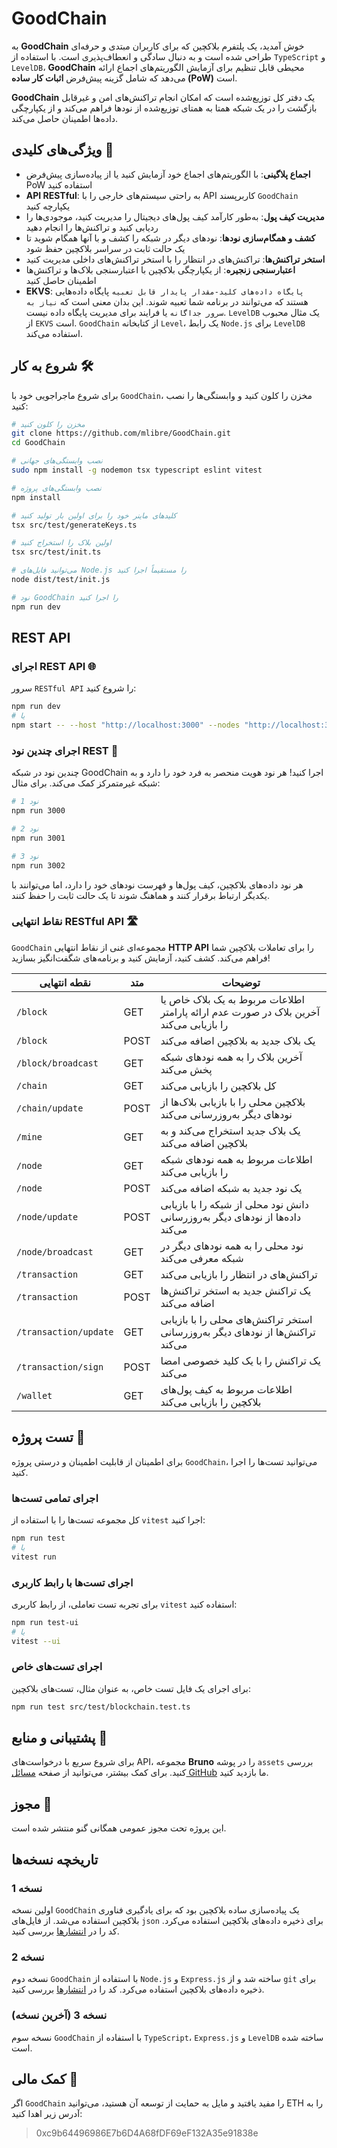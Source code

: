 # GoodChain

به **GoodChain** خوش آمدید، یک پلتفرم بلاکچین که برای کاربران مبتدی و حرفه‌ای طراحی شده است و به دنبال سادگی و انعطاف‌پذیری است. با استفاده از `TypeScript` و `LevelDB`، **GoodChain** محیطی قابل تنظیم برای آزمایش الگوریتم‌های اجماع ارائه می‌دهد که شامل گزینه پیش‌فرض **اثبات کار ساده (PoW)** است.

**GoodChain** یک دفتر کل توزیع‌شده است که امکان انجام تراکنش‌های امن و غیرقابل بازگشت را در یک شبکه همتا به همتای توزیع‌شده از نودها فراهم می‌کند و از یکپارچگی داده‌ها اطمینان حاصل می‌کند.

## ویژگی‌های کلیدی 🚀

- **اجماع پلاگینی**: با الگوریتم‌های اجماع خود آزمایش کنید یا از پیاده‌سازی پیش‌فرض PoW استفاده کنید
- **API RESTful**: به راحتی سیستم‌های خارجی را با API کاربرپسند `GoodChain` یکپارچه کنید
- **مدیریت کیف پول**: به‌طور کارآمد کیف پول‌های دیجیتال را مدیریت کنید، موجودی‌ها را ردیابی کنید و تراکنش‌ها را انجام دهید
- **کشف و همگام‌سازی نودها**: نودهای دیگر در شبکه را کشف و با آنها همگام شوید تا یک حالت ثابت در سراسر بلاکچین حفظ شود
- **استخر تراکنش‌ها**: تراکنش‌های در انتظار را با استخر تراکنش‌های داخلی مدیریت کنید
- **اعتبارسنجی زنجیره**: از یکپارچگی بلاکچین با اعتبارسنجی بلاک‌ها و تراکنش‌ها اطمینان حاصل کنید
- **EKVS**: `پایگاه داده‌های کلید-مقدار پایدار قابل تعبیه` پایگاه داده‌هایی هستند که می‌توانند در برنامه شما تعبیه شوند. این بدان معنی است که `نیاز به سرور جداگانه` یا فرایند برای مدیریت پایگاه داده نیست. `LevelDB` یک مثال محبوب از `EKVS` است. `GoodChain` از کتابخانه `Level`، یک رابط `Node.js` برای `LevelDB` استفاده می‌کند.

## شروع به کار 🛠️

برای شروع ماجراجویی خود با `GoodChain`، مخزن را کلون کنید و وابستگی‌ها را نصب کنید:

```bash
# مخزن را کلون کنید
git clone https://github.com/mlibre/GoodChain.git
cd GoodChain

# نصب وابستگی‌های جهانی
sudo npm install -g nodemon tsx typescript eslint vitest

# نصب وابستگی‌های پروژه
npm install

# کلیدهای ماینر خود را برای اولین بار تولید کنید
tsx src/test/generateKeys.ts

# اولین بلاک را استخراج کنید
tsx src/test/init.ts

# می‌توانید فایل‌های Node.js را مستقیماً اجرا کنید
node dist/test/init.js

# نود GoodChain را اجرا کنید
npm run dev
```

## REST API

### اجرای REST API 🌐

سرور `RESTful API` را شروع کنید:

```bash
npm run dev
# یا
npm start -- --host "http://localhost:3000" --nodes "http://localhost:3001" --dbPath "./assets/db/" --minerKeysFile "./assets/keys/miner.json" --name "GoodChain"
```

### اجرای چندین نود REST 🌟

چندین نود در شبکه GoodChain اجرا کنید! هر نود هویت منحصر به فرد خود را دارد و به شبکه غیرمتمرکز کمک می‌کند. برای مثال:

```bash
# نود 1
npm run 3000

# نود 2
npm run 3001

# نود 3
npm run 3002
```

هر نود داده‌های بلاکچین، کیف پول‌ها و فهرست نودهای خود را دارد، اما می‌توانند با یکدیگر ارتباط برقرار کنند و هماهنگ شوند تا یک حالت ثابت را حفظ کنند.

### نقاط انتهایی RESTful API 🛣️

`GoodChain` مجموعه‌ای غنی از نقاط انتهایی **HTTP API** را برای تعاملات بلاکچین شما فراهم می‌کند. کشف کنید، آزمایش کنید و برنامه‌های شگفت‌انگیز بسازید!

| نقطه انتهایی          | متد  | توضیحات                                                                               |
| --------------------- | ---- | ------------------------------------------------------------------------------------- |
| `/block`              | GET  | اطلاعات مربوط به یک بلاک خاص یا آخرین بلاک در صورت عدم ارائه پارامتر را بازیابی می‌کند |
| `/block`              | POST | یک بلاک جدید به بلاکچین اضافه می‌کند                                                   |
| `/block/broadcast`    | GET  | آخرین بلاک را به همه نودهای شبکه پخش می‌کند                                            |
| `/chain`              | GET  | کل بلاکچین را بازیابی می‌کند                                                           |
| `/chain/update`       | POST | بلاکچین محلی را با بازیابی بلاک‌ها از نودهای دیگر به‌روزرسانی می‌کند                     |
| `/mine`               | GET  | یک بلاک جدید استخراج می‌کند و به بلاکچین اضافه می‌کند                                   |
| `/node`               | GET  | اطلاعات مربوط به همه نودهای شبکه را بازیابی می‌کند                                     |
| `/node`               | POST | یک نود جدید به شبکه اضافه می‌کند                                                       |
| `/node/update`        | POST | دانش نود محلی از شبکه را با بازیابی داده‌ها از نودهای دیگر به‌روزرسانی می‌کند            |
| `/node/broadcast`     | GET  | نود محلی را به همه نودهای دیگر در شبکه معرفی می‌کند                                    |
| `/transaction`        | GET  | تراکنش‌های در انتظار را بازیابی می‌کند                                                  |
| `/transaction`        | POST | یک تراکنش جدید به استخر تراکنش‌ها اضافه می‌کند                                          |
| `/transaction/update` | GET  | استخر تراکنش‌های محلی را با بازیابی تراکنش‌ها از نودهای دیگر به‌روزرسانی می‌کند           |
| `/transaction/sign`   | POST | یک تراکنش را با یک کلید خصوصی امضا می‌کند                                              |
| `/wallet`             | GET  | اطلاعات مربوط به کیف پول‌های بلاکچین را بازیابی می‌کند                                  |

## تست پروژه 🧪

برای اطمینان از قابلیت اطمینان و درستی پروژه `GoodChain`، می‌توانید تست‌ها را اجرا کنید.

### اجرای تمامی تست‌ها

کل مجموعه تست‌ها را با استفاده از `vitest` اجرا کنید:

```bash
npm run test
# یا
vitest run
```

### اجرای تست‌ها با رابط کاربری

برای تجربه تست تعاملی، از رابط کاربری `vitest` استفاده کنید:

```bash
npm run test-ui
# یا
vitest --ui
```

### اجرای تست‌های خاص

برای اجرای یک فایل تست خاص، به عنوان مثال، تست‌های بلاکچین:

```bash
npm run test src/test/blockchain.test.ts
```

## پشتیبانی و منابع 🤝

برای شروع سریع با درخواست‌های API، مجموعه **Bruno** را در پوشه `assets` بررسی کنید. برای کمک بیشتر، می‌توانید از صفحه [مسائل GitHub](https://github.com/mlibre/GoodChain/issues) ما بازدید کنید.

## مجوز 📜

این پروژه تحت مجوز عمومی همگانی گنو منتشر شده است.

## تاریخچه نسخه‌ها

### نسخه 1

اولین نسخه `GoodChain` یک پیاده‌سازی ساده بلاکچین بود که برای یادگیری فناوری بلاکچین استفاده می‌شد. از فایل‌های `json` برای ذخیره داده‌های بلاکچین استفاده می‌کرد. کد را در [انتشارها](https://github.com/mlibre/GoodChain/releases/tag/1.0.5) بررسی کنید.

### نسخه 2

نسخه دوم `GoodChain` با استفاده از `Node.js` و `Express.js` ساخته شد و از `git` برای ذخیره داده‌های بلاکچین استفاده می‌کرد. کد را در [انتشارها](https://github.com/mlibre/GoodChain/releases/tag/2.0.2) بررسی کنید.

### نسخه 3 (آخرین نسخه)

نسخه سوم `GoodChain` با استفاده از `TypeScript`، `Express.js` و `LevelDB` ساخته شده است.

## کمک مالی 💖

اگر `GoodChain` را مفید یافتید و مایل به حمایت از توسعه آن هستید، می‌توانید ETH را به آدرس زیر اهدا کنید:

> 0xc9b64496986E7b6D4A68fDF69eF132A35e91838e